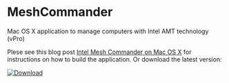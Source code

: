 # MeshCommander
Mac OS X application to manage computers with Intel AMT technology (vPro)

Plese see this blog post [Intel Mesh Commander on Mac OS X](http://www.devtty.uk/apple/Intel_Mesh_Commander_on_Mac_OS_X/) for instructions on how to build the application. Or download the latest version:

[ ![Download](https://api.bintray.com/packages/gomesjj/APPS/MeshCommander.app/images/download.svg) ](https://bintray.com/gomesjj/APPS/MeshCommander.app/_latestVersion)
